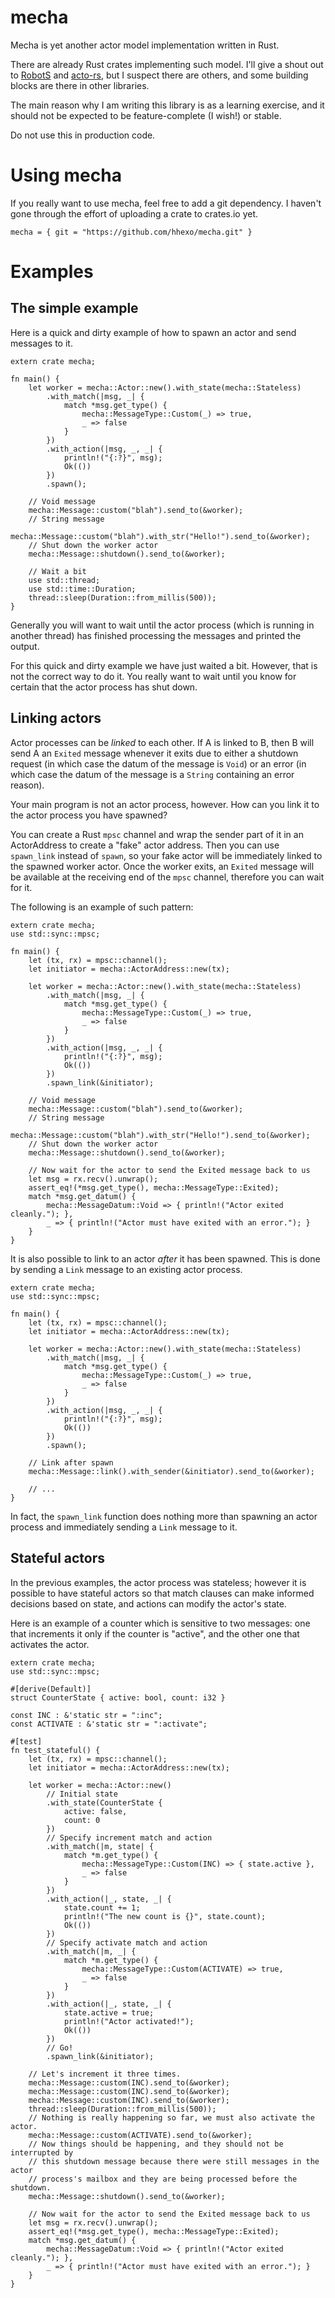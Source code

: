 # mecha

Mecha is yet another actor model implementation written in Rust.

There are already Rust crates implementing such model. I'll give a shout out
to [RobotS](https://github.com/gamazeps/RobotS) and
[acto-rs](https://github.com/dbeck/acto-rs), but I suspect there are others,
and some building blocks are there in other libraries.

The main reason why I am writing this library is as a learning exercise, and
it should not be expected to be feature-complete (I wish!) or stable.

Do not use this in production code.

# Using mecha

If you really want to use mecha, feel free to add a git dependency. I
haven't gone through the effort of uploading a crate to crates.io yet.

`mecha = { git = "https://github.com/hhexo/mecha.git" }`

# Examples

## The simple example

Here is a quick and dirty example of how to spawn an actor and send
messages to it.

```
extern crate mecha;

fn main() {
    let worker = mecha::Actor::new().with_state(mecha::Stateless)
        .with_match(|msg, _| {
            match *msg.get_type() {
                mecha::MessageType::Custom(_) => true,
                _ => false
            }
        })
        .with_action(|msg, _, _| {
            println!("{:?}", msg);
            Ok(())
        })
        .spawn();

    // Void message
    mecha::Message::custom("blah").send_to(&worker);
    // String message
    mecha::Message::custom("blah").with_str("Hello!").send_to(&worker);
    // Shut down the worker actor
    mecha::Message::shutdown().send_to(&worker);

    // Wait a bit
    use std::thread;
    use std::time::Duration;
    thread::sleep(Duration::from_millis(500));
}
```

Generally you will want to wait until the actor process (which is running in
another thread) has finished processing the messages and printed the output.

For this quick and dirty example we have just waited a bit. However, that is
not the correct way to do it. You really want to wait until you know for
certain that the actor process has shut down.

## Linking actors

Actor processes can be _linked_ to each other. If A is linked to B, then B
will send A an `Exited` message whenever it exits due to either a shutdown
request (in which case the datum of the message is `Void`) or an error (in
which case the datum of the message is a `String` containing an error
reason).

Your main program is not an actor process, however. How can you link it to
the actor process you have spawned?

You can create a Rust `mpsc` channel and wrap the sender part of it in an
ActorAddress to create a "fake" actor address. Then you can use `spawn_link`
instead of `spawn`, so your fake actor will be immediately linked to the
spawned worker actor. Once the worker exits, an `Exited` message will be
available at the receiving end of the `mpsc` channel, therefore you can wait
for it.

The following is an example of such pattern:

```
extern crate mecha;
use std::sync::mpsc;

fn main() {
    let (tx, rx) = mpsc::channel();
    let initiator = mecha::ActorAddress::new(tx);

    let worker = mecha::Actor::new().with_state(mecha::Stateless)
        .with_match(|msg, _| {
            match *msg.get_type() {
                mecha::MessageType::Custom(_) => true,
                _ => false
            }
        })
        .with_action(|msg, _, _| {
            println!("{:?}", msg);
            Ok(())
        })
        .spawn_link(&initiator);

    // Void message
    mecha::Message::custom("blah").send_to(&worker);
    // String message
    mecha::Message::custom("blah").with_str("Hello!").send_to(&worker);
    // Shut down the worker actor
    mecha::Message::shutdown().send_to(&worker);

    // Now wait for the actor to send the Exited message back to us
    let msg = rx.recv().unwrap();
    assert_eq!(*msg.get_type(), mecha::MessageType::Exited);
    match *msg.get_datum() {
        mecha::MessageDatum::Void => { println!("Actor exited cleanly."); },
        _ => { println!("Actor must have exited with an error."); }
    }
}
```

It is also possible to link to an actor _after_ it has been spawned. This is
done by sending a `Link` message to an existing actor process.

```
extern crate mecha;
use std::sync::mpsc;

fn main() {
    let (tx, rx) = mpsc::channel();
    let initiator = mecha::ActorAddress::new(tx);

    let worker = mecha::Actor::new().with_state(mecha::Stateless)
        .with_match(|msg, _| {
            match *msg.get_type() {
                mecha::MessageType::Custom(_) => true,
                _ => false
            }
        })
        .with_action(|msg, _, _| {
            println!("{:?}", msg);
            Ok(())
        })
        .spawn();

    // Link after spawn
    mecha::Message::link().with_sender(&initiator).send_to(&worker);

    // ...
}
```

In fact, the `spawn_link` function does nothing more than spawning an actor
process and immediately sending a `Link` message to it.

## Stateful actors

In the previous examples, the actor process was stateless; however it is
possible to have stateful actors so that match clauses can make informed
decisions based on state, and actions can modify the actor's state.

Here is an example of a counter which is sensitive to two messages: one that
increments it only if the counter is "active", and the other one that
activates the actor.

```
extern crate mecha;
use std::sync::mpsc;

#[derive(Default)]
struct CounterState { active: bool, count: i32 }

const INC : &'static str = ":inc";
const ACTIVATE : &'static str = ":activate";

#[test]
fn test_stateful() {
    let (tx, rx) = mpsc::channel();
    let initiator = mecha::ActorAddress::new(tx);

    let worker = mecha::Actor::new()
        // Initial state
        .with_state(CounterState {
            active: false,
            count: 0
        })
        // Specify increment match and action
        .with_match(|m, state| {
            match *m.get_type() {
                mecha::MessageType::Custom(INC) => { state.active },
                _ => false
            }
        })
        .with_action(|_, state, _| {
            state.count += 1;
            println!("The new count is {}", state.count);
            Ok(())
        })
        // Specify activate match and action
        .with_match(|m, _| {
            match *m.get_type() {
                mecha::MessageType::Custom(ACTIVATE) => true,
                _ => false
            }
        })
        .with_action(|_, state, _| {
            state.active = true;
            println!("Actor activated!");
            Ok(())
        })
        // Go!
        .spawn_link(&initiator);

    // Let's increment it three times.
    mecha::Message::custom(INC).send_to(&worker);
    mecha::Message::custom(INC).send_to(&worker);
    mecha::Message::custom(INC).send_to(&worker);
    thread::sleep(Duration::from_millis(500));
    // Nothing is really happening so far, we must also activate the actor.
    mecha::Message::custom(ACTIVATE).send_to(&worker);
    // Now things should be happening, and they should not be interrupted by
    // this shutdown message because there were still messages in the actor
    // process's mailbox and they are being processed before the shutdown.
    mecha::Message::shutdown().send_to(&worker);

    // Now wait for the actor to send the Exited message back to us
    let msg = rx.recv().unwrap();
    assert_eq!(*msg.get_type(), mecha::MessageType::Exited);
    match *msg.get_datum() {
        mecha::MessageDatum::Void => { println!("Actor exited cleanly."); },
        _ => { println!("Actor must have exited with an error."); }
    }
}
```
